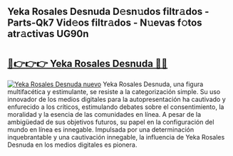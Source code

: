 ## Yeka Rosales Desnuda D𝚎sn𝚞dos filtr𝚊dos - Parts-Qk7 Vid𝚎os filtr𝚊dos - N𝚞evas f𝚘tos atr𝚊ctivas UG90n

# <h2><a href="http://mba6p3.tromn.icu/?c=Yeka+Rosales+Desnuda">🔗👉👉👉 Yeka Rosales Desnuda 🔗🔗</a></h2>

[![Yeka Rosales Desnuda nuevo](https://i.imgur.com/pEAQMta.gif)](http://mba6p3.tromn.icu/?c=Yeka+Rosales+Desnuda)
Yeka Rosales Desnuda, una figura multifacética y estimulante, se resiste a la categorización simple. Su uso innovador de los medios digitales para la autopresentación ha cautivado y enfurecido a los críticos, estimulando debates sobre el consentimiento, la moralidad y la esencia de las comunidades en línea. A pesar de la ambigüedad de sus objetivos futuros, su papel en la configuración del mundo en línea es innegable. Impulsada por una determinación inquebrantable y una cautivación innegable, la influencia de Yeka Rosales Desnuda en los medios digitales es pionera.
